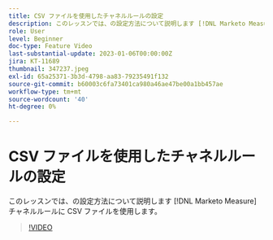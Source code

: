 ```yaml
---
title: CSV ファイルを使用したチャネルルールの設定
description: このレッスンでは、の設定方法について説明します [!DNL Marketo Measure] チャネルルールに CSV ファイルを使用します。
role: User
level: Beginner
doc-type: Feature Video
last-substantial-update: 2023-01-06T00:00:00Z
jira: KT-11689
thumbnail: 347237.jpeg
exl-id: 65a25371-3b3d-4798-aa83-79235491f132
source-git-commit: b60003c6fa73401ca980a46ae47be00a1bb457ae
workflow-type: tm+mt
source-wordcount: '40'
ht-degree: 0%

---
```


# CSV ファイルを使用したチャネルルールの設定

このレッスンでは、の設定方法について説明します [!DNL Marketo Measure] チャネルルールに CSV ファイルを使用します。

>[!VIDEO](https://video.tv.adobe.com/v/347237/?quality=12&learn=on)
